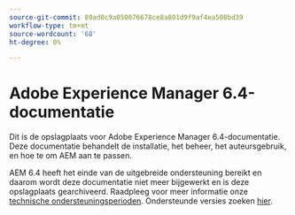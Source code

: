 ```yaml
---
source-git-commit: 89ad0c9a050076678ce8a801d9f9af4ea508bd39
workflow-type: tm+mt
source-wordcount: '68'
ht-degree: 0%

---
```

# Adobe Experience Manager 6.4-documentatie

Dit is de opslagplaats voor Adobe Experience Manager 6.4-documentatie. Deze documentatie behandelt de installatie, het beheer, het auteursgebruik, en hoe te om AEM aan te passen.

AEM 6.4 heeft het einde van de uitgebreide ondersteuning bereikt en daarom wordt deze documentatie niet meer bijgewerkt en is deze opslagplaats gearchiveerd. Raadpleeg voor meer informatie onze [technische ondersteuningsperioden](https://helpx.adobe.com/support/programs/eol-matrix.html). Ondersteunde versies zoeken [hier](https://experienceleague.adobe.com/docs/).
